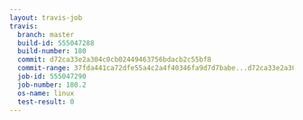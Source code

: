 ```yaml
---
layout: travis-job
travis:
  branch: master
  build-id: 555047288
  build-number: 180
  commit: d72ca33e2a304c0cb02449463756bdacb2c55bf8
  commit-range: 37fda441ca72dfe55a4c2a4f40346fa9d7d7babe...d72ca33e2a304c0cb02449463756bdacb2c55bf8
  job-id: 555047290
  job-number: 180.2
  os-name: linux
  test-result: 0
---
```

